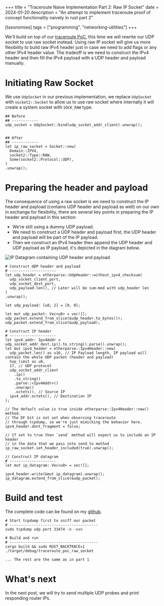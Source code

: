 +++
title = "Traceroute Naive Implementation Part 2: Raw IP Socket"
date = 2024-01-20
description = "An attempt to implement traceroute proof of concept functionality naively in rust part 2"

[taxonomies]
tags = ["programming", "networking-utilities"]
+++


We'll build on top of our [traceroute PoC](/posts/programming/traceroute-naive-implementation-part-1-proof-of-concept/),
this time we will rewrite our UDP socket to use raw socket instead. Using raw IP socket will give us
more flexibility to build raw IPv4 header just in case we need to add flags or any other
IPv4 header value. The tradeoff is we need to construct the IPv4 header and then fill the IPv4 payload with a UDP header and payload manually.

# Initiating Raw Socket
We use `UdpSocket` in our previous implementation, we replace `UdpSocket` with `socket2::Socket` to
allow us to use raw socket where internally it will create a system socket with `SOCK_RAW` type.

```
## Before
## ------------
udp_socket = UdpSocket::bind(udp_socket_addr_client).unwrap();


## After
## ------------
let ip_raw_socket = Socket::new(
  Domain::IPV4,
  socket2::Type::RAW,
  Some(socket2::Protocol::UDP),
)
.unwrap();
```


# Preparing the header and payload
The consequence of using a raw socket is we need to construct the IP header and payload (contains UDP header and payload as well) on our own in exchange for flexibility,
there are several key points in preparing the IP header and payload in this section:
* We're still using a dummy UDP payload.
* We need to construct a UDP header and payload first, the UDP header and payload will be part of the IP payload.
* Then we construct an IPv4 header then append the UDP header and UDP payload as IP payload, it's depicted in the diagram below.

<div class="image-container">
    <img
      src="{{ asset_path(path="/assets/images/traceroute-implementation/ip-datagram.jpg") }}"
      alt="IP Datagram containing UDP header and payload"
    />
</div>



```
# Construct UDP header and payload
# ---------------------
let udp_header = etherparse::UdpHeader::without_ipv4_checksum(
  udp_socket_client_port,
  udp_socket_dest_port,
  udp_payload.len(), // Later will be sum-med with udp_header len
)
.unwrap();

let udp_payload: [u8; 2] = [0, 0];

let mut udp_packet: Vec<u8> = vec![];
udp_packet.extend_from_slice(&udp_header.to_bytes());
udp_packet.extend_from_slice(&udp_payload);

# Construct IP header
# ---------------------
let ipv4_addr: Ipv4Addr = udp_socket_addr_dest.ip().to_string().parse().unwrap();
let mut ipv4_header = etherparse::Ipv4Header::new(
  udp_packet.len() as u16, // IP Payload length, IP payload will contain the whole UDP packet (header and payload)
  hop_limit as u8,
  17, // UDP protocol
  udp_socket_addr_client
    .ip()
    .to_string()
    .parse::<Ipv4Addr>()
    .unwrap()
    .octets(), // Source IP
  ipv4_addr.octets(), // Destination IP
);

// The default value is true inside etherparse::Ipv4Header::new() method.
// The DF bit is not set when observing traceroute
// through tcpdump, so we're just mimicking the behavior here.
ipv4_header.dont_fragment = false;

// If set to true then `send` method will expect us to include an IP header
// in the data that we pass into send_to method
ip_raw_socket.set_header_included(true).unwrap();

// Construct IP datagram
# ---------------------
let mut ip_datagram: Vec<u8> = vec![];

ipv4_header.write(&mut ip_datagram).unwrap();
ip_datagram.extend_from_slice(&udp_packet);
```
# Build and test
The complete code can be found on my [github](https://github.com/sendyhalim/network-utilities/blob/master/src/bin/traceroute_poc_raw_socket.rs).

```
# Start tcpdump first to sniff our packet
# ----------------------------------------
sudo tcpdump udp port 33474 -n -vvv

# Build and run
# ----------------------------------------
cargo build && sudo RUST_BACKTRACE=1 ./target/debug/traceroute_poc_raw_socket

... The rest are the same as in part 1
```

# What's next
In the next post, we will try to send multiple UDP probes and print responding router IPs.
